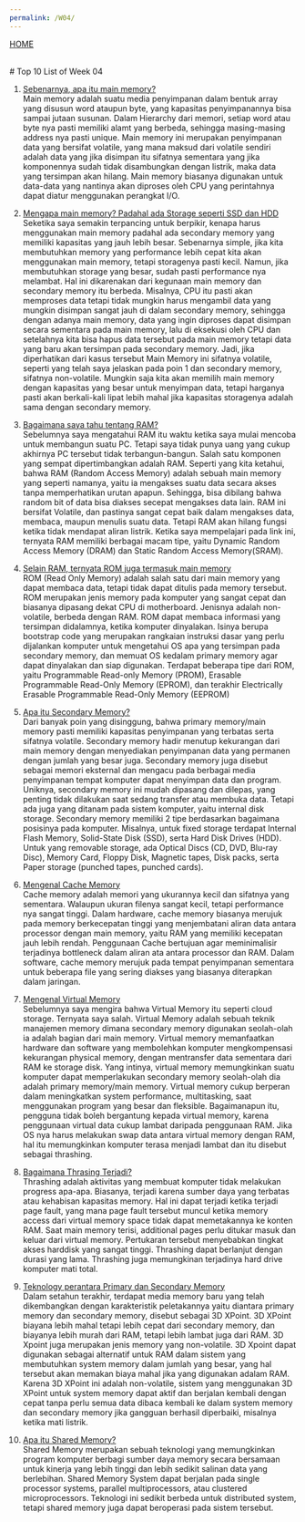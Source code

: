 ```yaml
---
permalink: /W04/
---
```

[HOME](../)

<br>
# Top 10 List of Week 04

1. [Sebenarnya, apa itu main memory?](https://technologyinformation97.blogspot.com/2016/11/pengertian-dan-peraranan-main.html)<br>
Main memory adalah suatu media penyimpanan dalam bentuk array yang disusun word ataupun byte, yang kapasitas penyimpanannya bisa sampai jutaan susunan. Dalam Hierarchy dari memori, setiap word atau byte nya pasti memiliki alamt yang berbeda, sehingga masing-masing address nya pasti unique. Main memory ini merupakan penyimpanan data yang bersifat volatile, yang mana maksud dari volatile sendiri adalah data yang jika disimpan itu sifatnya sementara yang jika komponennya sudah tidak disambungkan dengan listrik, maka data yang tersimpan akan hilang. Main memory biasanya digunakan untuk data-data yang nantinya akan diproses oleh CPU yang perintahnya dapat diatur menggunakan perangkat I/O.

2. [Mengapa main memory? Padahal ada Storage seperti SSD dan HDD](https://www.geeksforgeeks.org/difference-between-primary-and-secondary-memory/)<br>
Seketika saya semakin terpancing untuk berpikir, kenapa harus menggunakan main memory padahal ada secondary memory yang memiliki kapasitas yang jauh lebih besar. Sebenarnya simple, jika kita membutuhkan memory yang performance lebih cepat kita akan menggunakan main memory, tetapi storagenya pasti kecil. Namun, jika membutuhkan storage yang besar, sudah pasti performance nya melambat. Hal ini dikarenakan dari kegunaan main memory dan secondary memory itu berbeda. Misalnya, CPU itu pasti akan memproses data tetapi tidak mungkin harus mengambil data yang mungkin disimpan sangat jauh di dalam secondary memory, sehingga dengan adanya main memory, data yang ingin diproses dapat disimpan secara sementara pada main memory, lalu di eksekusi oleh CPU dan setelahnya kita bisa hapus data tersebut pada main memory tetapi data yang baru akan tersimpan pada secondary memory. Jadi, jika diperhatikan dari kasus tersebut Main Memory ini sifatnya volatile, seperti yang telah saya jelaskan pada poin 1 dan secondary memory, sifatnya non-volatile. Mungkin saja kita akan memilih main memory dengan kapasitas yang besar untuk menyimpan data, tetapi harganya pasti akan berkali-kali lipat lebih mahal jika kapasitas storagenya adalah sama dengan secondary memory.

3. [Bagaimana saya tahu tentang RAM?](https://www.enterprisestorageforum.com/storage-hardware/types-of-computer-memory.html)<br>
Sebelumnya saya mengatahui RAM itu waktu ketika saya mulai mencoba untuk membangun suatu PC. Tetapi saya tidak punya uang yang cukup akhirnya PC tersebut tidak terbangun-bangun. Salah satu komponen yang sempat dipertimbangkan adalah RAM. Seperti yang kita ketahui, bahwa RAM (Random Access Memory) adalah sebuah main memory yang seperti namanya, yaitu ia mengakses suatu data secara akses tanpa memperhatikan urutan apapun. Sehingga, bisa dibilang bahwa random bit of data bisa diakses secepat mengakses data lain. RAM ini bersifat Volatile, dan pastinya sangat cepat baik dalam mengakses data, membaca, maupun menulis suatu data. Tetapi RAM akan hilang fungsi ketika tidak mendapat aliran listrik. Ketika saya mempelajari pada link ini, ternyata RAM memiliki berbagai macam tipe, yaitu Dynamic Random Access Memory (DRAM) dan Static Random Access Memory(SRAM).

4. [Selain RAM, ternyata ROM juga termasuk main memory](https://www.enterprisestorageforum.com/storage-hardware/types-of-computer-memory.html)<br>
ROM (Read Only Memory) adalah salah satu dari main memory yang dapat membaca data, tetapi tidak dapat ditulis pada memory tersebut. ROM merupakan jenis memory pada komputer yang sangat cepat dan biasanya dipasang dekat CPU di motherboard. Jenisnya adalah non-volatile, berbeda dengan RAM. ROM dapat membaca informasi yang tersimpan didalamnya, ketika komputer dinyalakan. Isinya berupa bootstrap code yang merupakan rangkaian instruksi dasar yang perlu dijalankan komputer untuk mengetahui OS apa yang tersimpan pada secondary memory, dan memuat OS kedalam primary memory agar dapat dinyalakan dan siap digunakan. Terdapat beberapa tipe dari ROM, yaitu Programmable Read-only Memory (PROM), Erasable Programmable Read-Only Memory (EPROM), dan terakhir Electrically Erasable Programmable Read-Only Memory (EEPROM)

5. [Apa itu Secondary Memory?](https://www.geeksforgeeks.org/introduction-of-secondary-memory/)<br>
Dari banyak poin yang disinggung, bahwa primary memory/main memory pasti memiliki kapasitas penyimpanan yang terbatas serta sifatnya volatile. Secondary memory hadir menutup kekurangan dari main memory dengan menyediakan penyimpanan data yang permanen dengan jumlah yang besar juga. Secondary memory juga disebut sebagai memori eksternal dan mengacu pada berbagai media penyimpanan tempat komputer dapat menyimpan data dan program. Uniknya, secondary memory ini mudah dipasang dan dilepas, yang penting tidak dilakukan saat sedang transfer atau membuka data. Tetapi ada juga yang ditanam pada sistem komputer, yaitu internal disk storage. Secondary memory memiliki 2 tipe berdasarkan bagaimana posisinya pada komputer. Misalnya, untuk fixed storage terdapat Internal Flash Memory, Solid-State Disk (SSD), serta Hard Disk Drives (HDD). Untuk yang removable storage, ada Optical Discs (CD, DVD, Blu-ray Disc), Memory Card, Floppy Disk, Magnetic tapes, Disk packs, serta Paper storage (punched tapes, punched cards).

6. [Mengenal Cache Memory](https://idwebhost.com/blog/pengertian-fungsi-dan-tipe-cache-pada-komputer/)<br>
Cache memory adalah memori yang ukurannya kecil dan sifatnya yang sementara. Walaupun ukuran filenya sangat kecil, tetapi performance nya sangat tinggi. Dalam hardware, cache memory biasanya merujuk pada memory berkecepatan tinggi yang menjembatani aliran data antara processor dengan main memory, yaitu RAM yang memiliki kecepatan jauh lebih rendah. Penggunaan Cache bertujuan agar meminimalisir terjadinya bottleneck dalam aliran ata antara processor dan RAM. Dalam software, cache memory merujuk pada tempat penyimpanan sementara untuk beberapa file yang sering diakses yang biasanya diterapkan dalam jaringan.

7. [Mengenal Virtual Memory](https://searchstorage.techtarget.com/definition/virtual-memory)<br>
Sebelumnya saya mengira bahwa Virtual Memory itu seperti cloud storage. Ternyata saya salah. Virtual Memory adalah sebuah teknik manajemen memory dimana secondary memory digunakan seolah-olah ia adalah bagian dari main memory. Virtual memory memanfaatkan hardware dan software yang membolehkan komputer mengkompensasi kekurangan physical memory, dengan mentransfer data sementara dari RAM ke storage disk. Yang intinya, virtual memory memungkinkan suatu komputer dapat memperlakukan secondary memory seolah-olah dia adalah primary memory/main memory. Virtual memory cukup berperan dalam meningkatkan system performance, multitasking, saat menggunakan program yang besar dan fleksible. Bagaimanapun itu, pengguna tidak boleh bergantung kepada virtual memory, karena penggunaan virtual data cukup lambat daripada penggunaan RAM. Jika OS nya harus melakukan swap data antara virtual memory dengan RAM, hal itu memungkinkan komputer terasa menjadi lambat dan itu disebut sebagai thrashing.

8. [Bagaimana Thrasing Terjadi?](https://www.techopedia.com/definition/4766/thrashing)<br>
Thrashing adalah aktivitas yang membuat komputer tidak melakukan progress apa-apa. Biasanya, terjadi karena sumber daya yang terbatas atau kehabisan kapasitas memory. Hal ini dapat terjadi ketika terjadi page fault, yang mana page fault tersebut muncul ketika memory access dari virtual memory space tidak dapat memetakannya ke konten RAM. Saat main memory terisi, additional pages perlu ditukar masuk dan keluar dari virtual memory. Pertukaran tersebut menyebabkan tingkat akses harddisk yang sangat tinggi. Thrashing dapat berlanjut dengan durasi yang lama. Thrashing juga memungkinan terjadinya hard drive komputer mati total.

9. [Teknology perantara Primary dan Secondary Memory](https://www.enterprisestorageforum.com/storage-hardware/types-of-computer-memory.html)<br>
Dalam setahun terakhir, terdapat media memory baru yang telah dikembangkan dengan karakteristik peletakannya yaitu diantara primary memory dan secondary memory, disebut sebagai 3D XPoint. 3D XPoint biayana lebih mahal tetapi lebih cepat dari secondary memory, dan biayanya lebih murah dari RAM, tetapi lebih lambat juga dari RAM. 3D Xpoint juga merupakan jenis memory yang non-volatile. 3D Xpoint dapat digunakan sebagai alternatif untuk RAM dalam sistem yang membutuhkan system memory dalam jumlah yang besar, yang hal tersebut akan memakan biaya mahal jika yang digunakan adalam RAM. Karena 3D XPoint ini adalah non-volatile, sistem yang menggunakan 3D XPoint untuk system memory dapat aktif dan berjalan kembali dengan cepat tanpa perlu semua data dibaca kembali ke dalam system memory dan secondary memory jika gangguan berhasil diperbaiki, misalnya ketika mati listrik. 

10. [Apa itu Shared Memory?](https://cuapcuapcomputer.wordpress.com/tag/shared-memory/)<br>
Shared Memory merupakan sebuah teknologi yang memungkinkan program komputer berbagi sumber daya memory secara bersamaan untuk kinerja yang lebih tinggi dan lebih sedikit salinan data yang berlebihan. Shared Memory System dapat berjalan pada single processor systems, parallel multiprocessors, atau clustered microprocessors. Teknologi ini sedikit berbeda untuk distributed system, tetapi shared memory juga dapat beroperasi pada sistem tersebut.